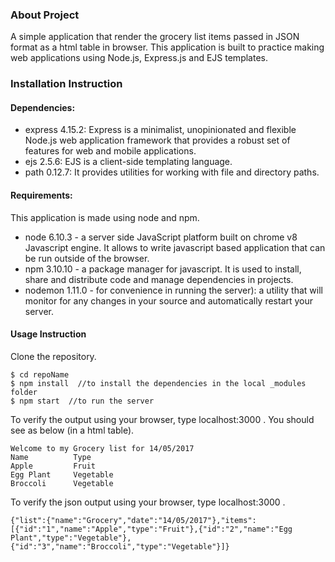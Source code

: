 ### About Project
  A simple application that render the grocery list items passed in JSON format as a html table in browser. This application is built to practice making web applications using Node.js, Express.js and EJS templates.

### Installation Instruction
#### Dependencies:
  * express 4.15.2: Express is a minimalist, unopinionated and flexible Node.js web application framework that provides a robust set of features for web and mobile applications.
  * ejs 2.5.6: EJS is a client-side templating language.
  * path 0.12.7: It provides utilities for working with file and directory paths.
#### Requirements:
  This application is made using node and npm.
  * node 6.10.3 - a server side JavaScript platform built on chrome v8 Javascript engine. It allows to write javascript based application that can be run outside of the browser.
  * npm 3.10.10 - a package manager for javascript. It is used to install, share and distribute code and manage dependencies in projects.
  * nodemon 1.11.0 - for convenience in running the server): a utility that will monitor for any changes in your source and automatically restart your server.

#### Usage Instruction
  Clone the repository.
  ```
  $ cd repoName
  $ npm install  //to install the dependencies in the local _modules folder
  $ npm start  //to run the server
  ```

  To verify the output using your browser, type localhost:3000 .
  You should see as below (in a html table).
  ```
  Welcome to my Grocery list for 14/05/2017
  Name          Type
  Apple         Fruit
  Egg Plant     Vegetable
  Broccoli      Vegetable
  ```

  To verify the json output using your browser, type localhost:3000 .
  ```
  {"list":{"name":"Grocery","date":"14/05/2017"},"items":[{"id":"1","name":"Apple","type":"Fruit"},{"id":"2","name":"Egg Plant","type":"Vegetable"},{"id":"3","name":"Broccoli","type":"Vegetable"}]}
  ```
